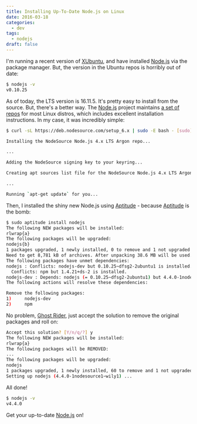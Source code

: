 ```yaml
---
title: Installing Up-To-Date Node.js on Linux
date: 2016-03-18
categories:
  - dev
tags:
  - nodejs
draft: false
---
```


I'm running a recent version of [XUbuntu](http://xubuntu.org/), and have installed [Node.js](https://nodejs.org/en/) via
the package manager. But, the version in the Ubuntu repos is horribly out of date:

```bash
$ nodejs -v
v0.10.25
```

As of today, the LTS version is 16.11.5. It's pretty easy to install from the source. But, there's a better way. The
[Node.js](https://nodejs.org/en/) project maintains [a set of repos](https://github.com/nodesource/distributions) for
most Linux distros, which includes excellent installation instructions. In my case, it was incredibly simple:

```bash
$ curl -sL https://deb.nodesource.com/setup_6.x | sudo -E bash - [sudo] password for kenneth:

Installing the NodeSource Node.js 4.x LTS Argon repo...

...

Adding the NodeSource signing key to your keyring...

Creating apt sources list file for the NodeSource Node.js 4.x LTS Argon repo...

...

Running `apt-get update` for you...
```
Then, I installed the shiny new Node.js using [Aptitude](https://wiki.debian.org/Aptitude) - because
[Aptitude](https://wiki.debian.org/Aptitude) is the bomb:

```bash
$ sudo aptitude install nodejs
The following NEW packages will be installed:
rlwrap{a}
The following packages will be upgraded:
nodejs{b}
1 packages upgraded, 1 newly installed, 0 to remove and 1 not upgraded.
Need to get 8,781 kB of archives. After unpacking 38.6 MB will be used.
The following packages have unmet dependencies:
nodejs : Conflicts: nodejs-dev but 0.10.25~dfsg2-2ubuntu1 is installed.
  Conflicts: npm but 1.4.21+ds-2 is installed.
nodejs-dev : Depends: nodejs (= 0.10.25~dfsg2-2ubuntu1) but 4.4.0-1nodesource1~wily1 is to be installed.
The following actions will resolve these dependencies:

Remove the following packages:
1)     nodejs-dev
2)     npm
```
No problem, [Ghost Rider](https://en.wikipedia.org/wiki/Ghost_Rider_%28comics%29), just accept the solution to remove
the original packages and roll on:

```bash
Accept this solution? [Y/n/q/?] y
The following NEW packages will be installed:
rlwrap{a}
The following packages will be REMOVED:
...
The following packages will be upgraded:
nodejs
1 packages upgraded, 1 newly installed, 60 to remove and 1 not upgraded.
Setting up nodejs (4.4.0-1nodesource1~wily1) ...
```
All done!

```bash
$ nodejs -v
v4.4.0
```

Get your up-to-date [Node.js](https://nodejs.org/en/) on!
